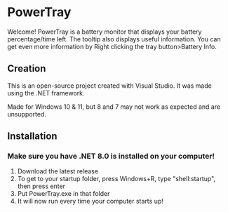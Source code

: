# PowerTray
Welcome! PowerTray is a battery monitor that displays your battery percentage/time left.
The tooltip also displays useful information.
You can get even more information by Right clicking the tray button>Battery Info.

## Creation
This is an open-source project created with Visual Studio.
It was made using the .NET framework.

Made for Windows 10 & 11, but 8 and 7 may not work as expected and are unsupported.

## Installation
### Make sure you have .NET 8.0 is installed on your computer!

1. Download the latest release
2. To get to your startup folder, press Windows+R, type "shell:startup", then press enter
3. Put PowerTray.exe in that folder
4. It will now run every time your computer starts up!